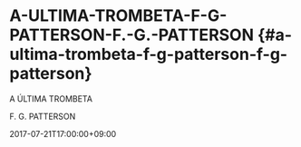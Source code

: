 # A-ULTIMA-TROMBETA-F-G-PATTERSON-F.-G.-PATTERSON {#a-ultima-trombeta-f-g-patterson-f-g-patterson}

A ÚLTIMA TROMBETA

F. G. PATTERSON

2017-07-21T17:00:00+09:00